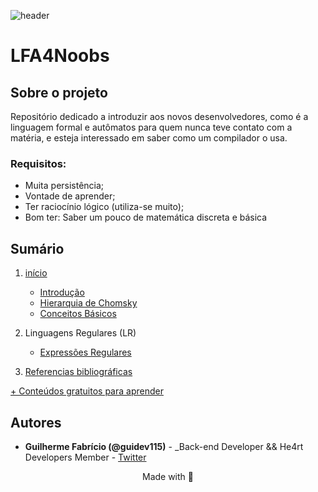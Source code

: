 ![header](https://github.com/andreluispy/assembly4noobs/blob/main/header-4noobs.svg)

# LFA4Noobs

## Sobre o projeto

Repositório dedicado a introduzir aos novos desenvolvedores, como é a linguagem formal e autômatos para quem nunca teve contato com a matéria, e esteja interessado em saber como um compilador o usa.

### Requisitos:
- Muita persistência;
- Vontade de aprender;
- Ter raciocínio lógico (utiliza-se muito);
- Bom ter: Saber um pouco de matemática discreta e básica

## Sumário

1. [início](1-introducao)
	- [Introdução](1-introducao/1-introducao-lfa.md)
	- [Hierarquia de Chomsky](1-introducao/2-hierarquia-chomsky.md)
	- [Conceitos Básicos](1-introducao/3-conceitos-basicos.md)
1. Linguagens Regulares (LR)
	- [Expressões Regulares](2-linguagem-regulares/1-expressoes-regulares.md)

2. [Referencias bibliográficas](5-Referencias-bibliograficas/1-Referencias-bibliograficas.md)

[+ Conteúdos gratuitos para aprender](https://github.com/he4rt/4noobs)

## Autores

- **Guilherme Fabrício (@guidev115)** - _Back-end Developer && He4rt Developers Member - [Twitter](https://twitter.com/guidev115)

<p align="center">Made with 💜</p>